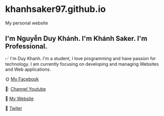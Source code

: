 # khanhsaker97.github.io
My personal website

## I'm Nguyễn Duy Khánh. I'm Khánh Saker. I'm Professional.

:white_check_mark: I'm Duy Khanh. I'm a student, I love programming and have passion for technology. I am currently focusing on developing and managing Websites and Web applications.

:sun_with_face: [My Facebook](https://www.facebook.com/khanhsakercsdn)

:radio_button:: [Channel Youtube](https://www.youtube.com/channel/UCSbsleBdxzMy25SbBIkG1Vg)
 
:white_flower: [My Website](https://khanhsaker97.github.io)

:red_circle: [Twiter](https://twitter.com/KhanhSaker97)